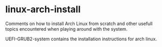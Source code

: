 linux-arch-install
==================

Comments on how to install Arch Linux from scratch and other usefull topics encountered when playing around with the system.


UEFI-GRUB2-system contains the installation instructions for arch linux.
